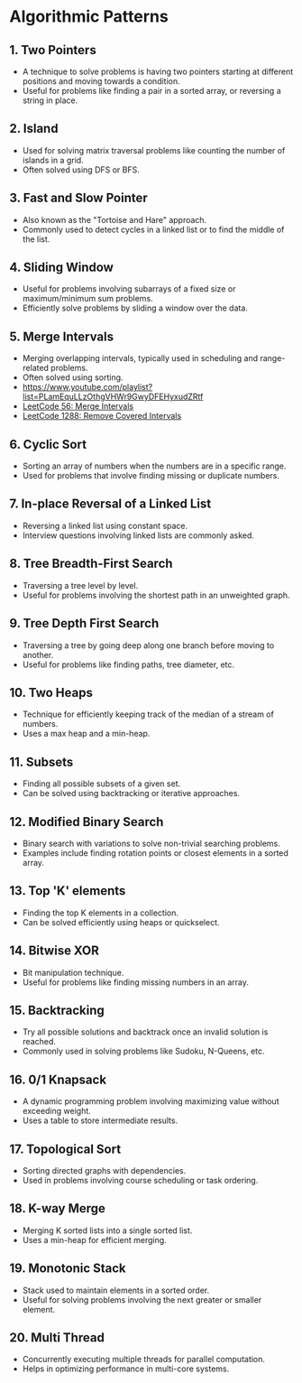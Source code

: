 # **Algorithmic Patterns**

## **1. Two Pointers**
- A technique to solve problems is having two pointers starting at different positions and moving towards a condition.
- Useful for problems like finding a pair in a sorted array, or reversing a string in place.

## **2. Island**
- Used for solving matrix traversal problems like counting the number of islands in a grid.
- Often solved using DFS or BFS.

## **3. Fast and Slow Pointer**
- Also known as the "Tortoise and Hare" approach.
- Commonly used to detect cycles in a linked list or to find the middle of the list.

## **4. Sliding Window**
- Useful for problems involving subarrays of a fixed size or maximum/minimum sum problems.
- Efficiently solve problems by sliding a window over the data.

## **5. Merge Intervals**
- Merging overlapping intervals, typically used in scheduling and range-related problems.
- Often solved using sorting.
- https://www.youtube.com/playlist?list=PLamEquLLzOthgVHWr9GwyDFEHyxudZRtf
- [LeetCode 56: Merge Intervals](https://leetcode.com/problems/merge-intervals/description)
- [LeetCode 1288: Remove Covered Intervals](https://leetcode.com/problems/remove-covered-intervals/)

## **6. Cyclic Sort**
- Sorting an array of numbers when the numbers are in a specific range.
- Used for problems that involve finding missing or duplicate numbers.

## **7. In-place Reversal of a Linked List**
- Reversing a linked list using constant space.
- Interview questions involving linked lists are commonly asked.

## **8. Tree Breadth-First Search**
- Traversing a tree level by level.
- Useful for problems involving the shortest path in an unweighted graph.

## **9. Tree Depth First Search**
- Traversing a tree by going deep along one branch before moving to another.
- Useful for problems like finding paths, tree diameter, etc.

## **10. Two Heaps**
- Technique for efficiently keeping track of the median of a stream of numbers.
- Uses a max heap and a min-heap.

## **11. Subsets**
- Finding all possible subsets of a given set.
- Can be solved using backtracking or iterative approaches.

## **12. Modified Binary Search**
- Binary search with variations to solve non-trivial searching problems.
- Examples include finding rotation points or closest elements in a sorted array.

## **13. Top 'K' elements**
- Finding the top K elements in a collection.
- Can be solved efficiently using heaps or quickselect.

## **14. Bitwise XOR**
- Bit manipulation technique.
- Useful for problems like finding missing numbers in an array.

## **15. Backtracking**
- Try all possible solutions and backtrack once an invalid solution is reached.
- Commonly used in solving problems like Sudoku, N-Queens, etc.

## **16. 0/1 Knapsack**
- A dynamic programming problem involving maximizing value without exceeding weight.
- Uses a table to store intermediate results.

## **17. Topological Sort**
- Sorting directed graphs with dependencies.
- Used in problems involving course scheduling or task ordering.

## **18. K-way Merge**
- Merging K sorted lists into a single sorted list.
- Uses a min-heap for efficient merging.

## **19. Monotonic Stack**
- Stack used to maintain elements in a sorted order.
- Useful for solving problems involving the next greater or smaller element.

## **20. Multi Thread**
- Concurrently executing multiple threads for parallel computation.
- Helps in optimizing performance in multi-core systems.
